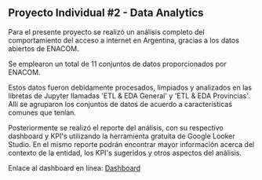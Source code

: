 ## Proyecto Individual #2 - Data Analytics

Para el presente proyecto se realizó un análisis completo del comportamiento del acceso a internet en Argentina, gracias a los datos abiertos de ENACOM. 

Se emplearon un total de 11 conjuntos de datos proporcionados por ENACOM.

Estos datos fueron debidamente procesados, limpiados y analizados en las libretas de Jupyter llamadas 'ETL & EDA General' y 'ETL & EDA Provincias'. Allí se agruparon los conjuntos de datos de acuerdo a características comunes que tenían.

Posteriormente se realizó el reporte del análisis, con su respectivo dashboard y KPI's utilizando la herramienta gratuita de Google Looker Studio. En el mismo reporte podrán encontrar mayor información acerca del contexto de la entidad, los KPI's sugeridos y otros aspectos del análisis.

Enlace al dashboard en línea: [Dashboard](https://lookerstudio.google.com/reporting/c01cc39d-e52d-4020-8b2e-668304889813)